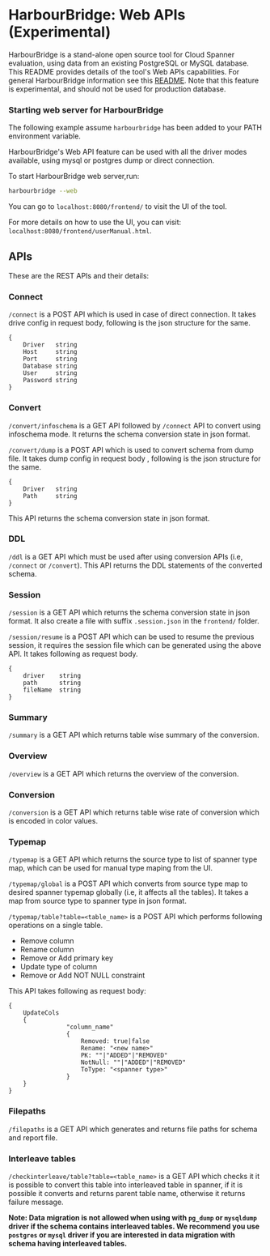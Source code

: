 # HarbourBridge: Web APIs (Experimental)

HarbourBridge is a stand-alone open source tool for Cloud Spanner evaluation,
using data from an existing PostgreSQL or MySQL database. This README provides
details of the tool's Web APIs capabilities. For general HarbourBridge information
see this [README](https://github.com/cloudspannerecosystem/harbourbridge#harbourbridge-turnkey-spanner-evaluation). Note that this feature is experimental, and should not be used for production database.

### Starting web server for HarbourBridge

The following example assume `harbourbridge` has been added to your PATH
environment variable.

HarbourBridge's Web API feature can be used with all the driver modes available, using mysql or postgres dump or direct connection.

To start HarbourBridge web server,run:

```sh
harbourbridge --web
```

You can go to `localhost:8080/frontend/` to visit the UI of the tool.

For more details on how to use the UI, you can visit: `localhost:8080/frontend/userManual.html`.

## APIs

These are the REST APIs and their details:

### Connect

`/connect` is a POST API which is used in case of direct connection. It takes drive config in request body, following is the json structure for the same.

```
{
	Driver   string
	Host     string
	Port     string
	Database string
	User     string
	Password string
}
```

### Convert

`/convert/infoschema` is a GET API followed by `/connect` API to convert using infoschema mode. It returns the schema conversion state in json format.

`/convert/dump` is a POST API which is used to convert schema from dump file. It takes dump config in request body , following is the json structure for the same.

```
{
	Driver   string
	Path     string
}
```

This API returns the schema conversion state in json format.

### DDL

`/ddl` is a GET API which must be used after using conversion APIs (i.e, `/connect` or `/convert`). This API returns the DDL statements of the converted schema.

### Session

`/session` is a GET API which returns the schema conversion state in json format. It also create a file with suffix `.session.json` in the `frontend/` folder.

`/session/resume` is a POST API which can be used to resume the previous session, it requires the session file which can be generated using the above API. It takes following as request body.

```
{
	driver    string
	path      string
	fileName  string
}
```

### Summary

`/summary` is a GET API which returns table wise summary of the conversion.

### Overview

`/overview` is a GET API which returns the overview of the conversion.

### Conversion

`/conversion` is a GET API which returns table wise rate of conversion which is encoded in color values.

### Typemap

`/typemap` is a GET API which returns the source type to list of spanner type map, which can be used for manual type maping from the UI.

`/typemap/global` is a POST API which converts from source type map to desired spanner typemap globally (i.e, it affects all the tables). It takes a map from source type to spanner type in json format.

`/typemap/table?table=<table_name>` is a POST API which performs following operations on a single table.

- Remove column
- Rename column
- Remove or Add primary key
- Update type of column
- Remove or Add NOT NULL constraint

This API takes following as request body:

```
{
    UpdateCols
    {
                "column_name"
                {
                    Removed: true|false
                    Rename: "<new name>"
                    PK: ""|"ADDED"|"REMOVED"
                    NotNull: ""|"ADDED"|"REMOVED"
                    ToType: "<spanner type>"
                }
    }
}
```

### Filepaths

`/filepaths` is a GET API which generates and returns file paths for schema and report file.

### Interleave tables

`/checkinterleave/table?table=<table_name>` is a GET API which checks it it is possible to convert this table into interleaved table in spanner, if it is possible it converts and returns parent table name, otherwise it returns failure message.

**Note: Data migration is not allowed when using with `pg_dump` or `mysqldump` driver if the schema contains interleaved tables. We recommend you use `postgres` or `mysql` driver if you are interested in data migration with schema having interleaved tables.**
